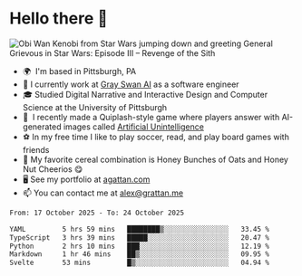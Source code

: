 <!--
**GameDog9988/GameDog9988** is a ✨ _special_ ✨ repository because its `README.md` (this file) appears on your GitHub profile.

Here are some ideas to get you started:

- 🔭 I’m currently working on ...
- 🌱 I’m currently learning ...
- 👯 I’m looking to collaborate on ...
- 🤔 I’m looking for help with ...
- 💬 Ask me about ...
- 📫 How to reach me: ...
- 😄 Pronouns: ...
- ⚡ Fun fact: ...
-->



Hello there 👋
==================================

![Obi Wan Kenobi from Star Wars jumping down and greeting General Grievous in Star Wars: Episode III – Revenge of the Sith](https://github.com/agrattan0820/agrattan0820/assets/51346343/689e56eb-29be-46a5-a079-28ea727b5f7e)


- 🌍  I'm based in Pittsburgh, PA
- 🦢  I currently work at [Gray Swan AI](https://www.grayswan.ai) as a software engineer
- 🎓  Studied Digital Narrative and Interactive Design and Computer Science at the University of Pittsburgh
- 👾  I recently made a Quiplash-style game where players answer with AI-generated images called [Artificial Unintelligence](https://github.com/agrattan0820/artificial-unintelligence)
- ⚽  In my free time I like to play soccer, read, and play board games with friends
- 🥣  My favorite cereal combination is Honey Bunches of Oats and Honey Nut Cheerios 😋
- 🖥️  See my portfolio at [agattan.com](http://agrattan.com/)
- 📫  You can contact me at [alex@grattan.me](mailto:alex@grattan.me)

<!--START_SECTION:waka-->

```txt
From: 17 October 2025 - To: 24 October 2025

YAML         5 hrs 59 mins   ████████▒░░░░░░░░░░░░░░░░   33.45 %
TypeScript   3 hrs 39 mins   █████░░░░░░░░░░░░░░░░░░░░   20.47 %
Python       2 hrs 10 mins   ███░░░░░░░░░░░░░░░░░░░░░░   12.19 %
Markdown     1 hr 46 mins    ██▒░░░░░░░░░░░░░░░░░░░░░░   09.95 %
Svelte       53 mins         █▒░░░░░░░░░░░░░░░░░░░░░░░   04.94 %
```

<!--END_SECTION:waka-->
